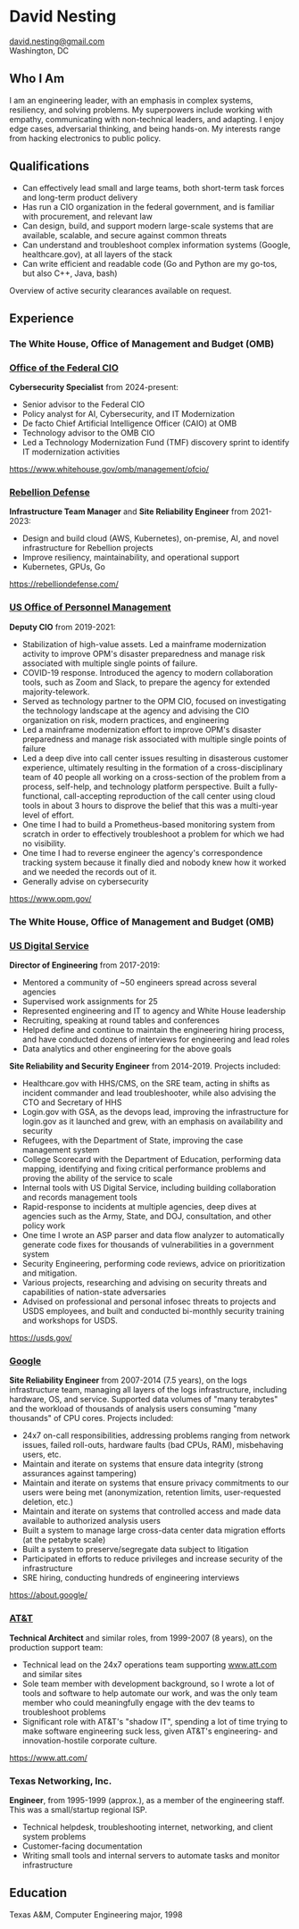 # David Nesting

david.nesting@gmail.com  
Washington, DC

## Who I Am

I am an engineering leader, with an emphasis in complex systems, resiliency, and solving problems.
My superpowers include working with empathy, communicating with non-technical leaders, and adapting.
I enjoy edge cases, adversarial thinking, and being hands-on.  My interests range from hacking electronics to
public policy.

## Qualifications

- Can effectively lead small and large teams, both short-term task forces and long-term product delivery
- Has run a CIO organization in the federal government, and is familiar with procurement, and relevant law
- Can design, build, and support modern large-scale systems that are available, scalable, and secure against common threats
- Can understand and troubleshoot complex information systems (Google, healthcare.gov), at all layers of the stack
- Can write efficient and readable code (Go and Python are my go-tos, but also C++, Java, bash)

Overview of active security clearances available on request.

## Experience

### The White House, Office of Management and Budget (OMB)
### [Office of the Federal CIO](https://www.whitehouse.gov/omb/management/ofcio/)

**Cybersecurity Specialist** from 2024-present:

- Senior advisor to the Federal CIO
- Policy analyst for AI, Cybersecurity, and IT Modernization
- De facto Chief Artificial Intelligence Officer (CAIO) at OMB
- Technology advisor to the OMB CIO
- Led a Technology Modernization Fund (TMF) discovery sprint to identify IT modernization activities

https://www.whitehouse.gov/omb/management/ofcio/

### [Rebellion Defense](https://rebelliondefense.com/)

**Infrastructure Team Manager** and **Site Reliability Engineer** from 2021-2023:

- Design and build cloud (AWS, Kubernetes), on-premise, AI, and novel infrastructure for Rebellion projects
- Improve resiliency, maintainability, and operational support
- Kubernetes, GPUs, Go

https://rebelliondefense.com/

### [US Office of Personnel Management](https://www.opm.gov/)

**Deputy CIO** from 2019-2021:

- Stabilization of high-value assets.  Led a mainframe modernization activity to improve OPM's disaster preparedness and manage risk associated with multiple single points of failure.
- COVID-19 response.  Introduced the agency to modern collaboration tools, such as Zoom and Slack, to prepare the agency for extended majority-telework.
- Served as technology partner to the OPM CIO, focused on investigating the technology landscape at the agency and advising the CIO organization on risk, modern practices, and engineering
- Led a mainframe modernization effort to improve OPM's disaster preparedness and manage risk associated with multiple single points of failure
- Led a deep dive into call center issues resulting in disasterous customer experience, ultimately resulting in the formation of a cross-disciplinary team of 40 people all working on a cross-section of the problem from a process, self-help, and technology platform perspective.  Built a fully-functional, call-accepting reproduction of the call center using cloud tools in about 3 hours to disprove the belief that this was a multi-year level of effort.
- One time I had to build a Prometheus-based monitoring system from scratch in order to effectively troubleshoot a problem for which we had no visibility.
- One time I had to reverse engineer the agency's correspondence tracking system because it finally died and nobody knew how it worked and we needed the records out of it.
- Generally advise on cybersecurity

https://www.opm.gov/

### The White House, Office of Management and Budget (OMB)
### [US Digital Service](https://usds.gov/)

**Director of Engineering** from 2017-2019:

- Mentored a community of ~50 engineers spread across several agencies
- Supervised work assignments for 25
- Represented engineering and IT to agency and White House leadership
- Recruiting, speaking at round tables and conferences
- Helped define and continue to maintain the engineering hiring process, and have conducted dozens
of interviews for engineering and lead roles
- Data analytics and other engineering for the above goals

**Site Reliability and Security Engineer** from 2014-2019.  Projects included:

- Healthcare.gov with HHS/CMS, on the SRE team, acting in shifts as incident commander and lead troubleshooter,
while also advising the CTO and Secretary of HHS
- Login.gov with GSA, as the devops lead, improving the infrastructure for login.gov as it launched and grew,
with an emphasis on availability and security
- Refugees, with the Department of State, improving the case management system
- College Scorecard with the Department of Education, performing data mapping, identifying and fixing critical performance
problems and proving the ability of the service to scale
- Internal tools with US Digital Service, including building collaboration and records management tools
- Rapid-response to incidents at multiple agencies, deep dives at agencies such as the Army, State, and DOJ,
consultation, and other policy work
- One time I wrote an ASP parser and data flow analyzer to automatically generate code fixes
for thousands of vulnerabilities in a government system
- Security Engineering, performing code reviews, advice on prioritization and mitigation.
- Various projects, researching and advising on security threats and capabilities of nation-state adversaries
- Advised on professional and personal infosec threats to projects
and USDS employees, and built and conducted bi-monthly security training and
workshops for USDS.

https://usds.gov/

### [Google](https://about.google/)

**Site Reliability Engineer** from 2007-2014 (7.5 years), on the logs infrastructure team, managing
all layers of the logs infrastructure, including hardware, OS, and service.  Supported data volumes
of "many terabytes" and the workload of thousands of analysis users consuming "many thousands" of
CPU cores.  Projects included:

- 24x7 on-call responsibilities, addressing problems ranging from network issues, failed roll-outs,
hardware faults (bad CPUs, RAM), misbehaving users, etc.
- Maintain and iterate on systems that ensure data integrity (strong assurances against tampering)
- Maintain and iterate on systems that ensure privacy commitments to our users were being met
(anonymization, retention limits, user-requested deletion, etc.)
- Maintain and iterate on systems that controlled access and made data available to authorized
analysis users
- Built a system to manage large cross-data center data migration efforts (at the petabyte scale)
- Built a system to preserve/segregate data subject to litigation
- Participated in efforts to reduce privileges and increase security of the infrastructure
- SRE hiring, conducting hundreds of engineering interviews

https://about.google/

### [AT&T](https://www.att.com/)

**Technical Architect** and similar roles, from 1999-2007 (8 years), on the production support team:

- Technical lead on the 24x7 operations team supporting www.att.com and similar sites
- Sole team member with development background, so I wrote a lot of tools and software to help
automate our work, and was the only team member who could meaningfully engage with the dev teams
to troubleshoot problems
- Significant role with AT&T's "shadow IT", spending a lot of time trying to make software engineering
suck less, given AT&T's engineering- and innovation-hostile corporate culture.

https://www.att.com/

### Texas Networking, Inc.

**Engineer**, from 1995-1999 (approx.), as a member of the engineering staff.  This was a
small/startup regional ISP.

- Technical helpdesk, troubleshooting internet, networking, and client system problems
- Customer-facing documentation
- Writing small tools and internal servers to automate tasks and monitor infrastructure

## Education

Texas A&M, Computer Engineering major, 1998

